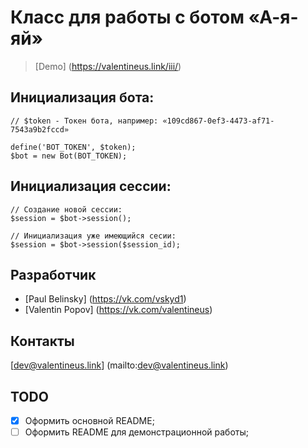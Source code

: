 # Класс для работы с ботом «А-я-яй»
> [Demo] (https://valentineus.link/iii/)

## Инициализация бота:
```
// $token - Токен бота, например: «109cd867-0ef3-4473-af71-7543a9b2fccd»

define('BOT_TOKEN', $token);
$bot = new Bot(BOT_TOKEN);
```

## Инициализация сессии:
```
// Создание новой сессии:
$session = $bot->session();

// Инициализация уже имеющийся сесии:
$session = $bot->session($session_id);
```
## Разработчик
- [Paul Belinsky] (https://vk.com/vskyd1)
- [Valentin Popov] (https://vk.com/valentineus)

## Контакты
[dev@valentineus.link] (mailto:dev@valentineus.link)

## TODO
- [x] Оформить основной README;
- [ ] Оформить README для демонстрационной работы;
